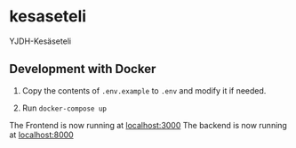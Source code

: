# kesaseteli
YJDH-Kesäseteli

## Development with Docker

1. Copy the contents of `.env.example` to `.env` and modify it if needed.

2. Run `docker-compose up`

The Frontend is now running at [localhost:3000](http://localhost:3000)
The backend is now running at [localhost:8000](http://localhost:8000)
